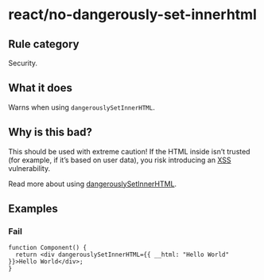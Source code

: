 # react/no-dangerously-set-innerhtml

## Rule category

Security.

## What it does

Warns when using `dangerouslySetInnerHTML`.

## Why is this bad?

This should be used with extreme caution! If the HTML inside isn’t trusted (for example, if it’s based on user data), you risk introducing an [XSS](https://en.wikipedia.org/wiki/Cross-site_scripting) vulnerability.

Read more about using [dangerouslySetInnerHTML](https://react.dev/reference/react-dom/components/common#dangerously-setting-the-inner-html).

## Examples

### Fail

```tsx
function Component() {
  return <div dangerouslySetInnerHTML={{ __html: "Hello World" }}>Hello World</div>;
}
```
